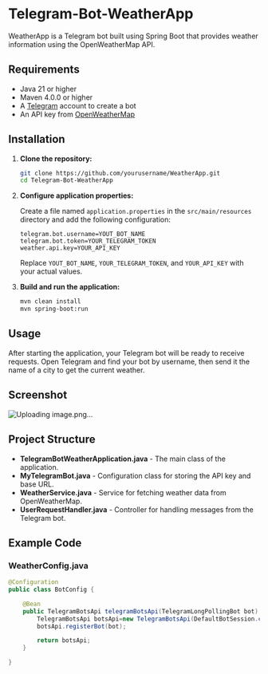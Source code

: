 # Telegram-Bot-WeatherApp


WeatherApp is a Telegram bot built using Spring Boot that provides weather information using the OpenWeatherMap API.

## Requirements

- Java 21 or higher
- Maven 4.0.0 or higher
- A [Telegram](https://telegram.org) account to create a bot
- An API key from [OpenWeatherMap](https://openweathermap.org/api)

## Installation

1. **Clone the repository:**

    ```bash
    git clone https://github.com/yourusername/WeatherApp.git
    cd Telegram-Bot-WeatherApp
    ```

2. **Configure application properties:**

    Create a file named `application.properties` in the `src/main/resources` directory and add the following configuration:

    ```properties
    telegram.bot.username=YOUT_BOT_NAME
    telegram.bot.token=YOUR_TELEGRAM_TOKEN
    weather.api.key=YOUR_API_KEY
    ```

    Replace `YOUT_BOT_NAME`, `YOUR_TELEGRAM_TOKEN`, and `YOUR_API_KEY` with your actual values.

3. **Build and run the application:**

    ```bash
    mvn clean install
    mvn spring-boot:run
    ```

## Usage

After starting the application, your Telegram bot will be ready to receive requests. Open Telegram and find your bot by username, then send it the name of a city to get the current weather.
## Screenshot
![Uploading image.png…]()

## Project Structure

- **TelegramBotWeatherApplication.java** - The main class of the application.
- **MyTelegramBot.java** - Configuration class for storing the API key and base URL.
- **WeatherService.java** - Service for fetching weather data from OpenWeatherMap.
- **UserRequestHandler.java** - Controller for handling messages from the Telegram bot.

## Example Code

### WeatherConfig.java

```java
@Configuration
public class BotConfig {

    @Bean
    public TelegramBotsApi telegramBotsApi(TelegramLongPollingBot bot) throws TelegramApiException {
        TelegramBotsApi botsApi=new TelegramBotsApi(DefaultBotSession.class);
        botsApi.registerBot(bot);

        return botsApi;
    }

}
